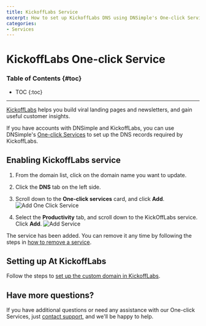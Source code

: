 ```yaml
---
title: KickoffLabs Service
excerpt: How to set up KickoffLabs DNS using DNSimple's One-click Service.
categories:
- Services
---
```


# KickoffLabs One-click Service

### Table of Contents {#toc}

* TOC
{:toc}

---

[KickoffLabs](https://kickofflabs.com) helps you build viral landing pages and newsletters, and gain useful customer insights.

If you have accounts with DNSimple and KickoffLabs, you can use DNSimple's [One-click Services](/categories/services/) to set up the DNS records required by KickoffLabs.

## Enabling KickoffLabs service

1. From the domain list, click on the domain name you want to update.
1. Click the **DNS** tab on the left side.
1. Scroll down to the **One-click services** card, and click **Add**.
    ![Add One Click Service](/files/add-one-click-service.png)

1. Select the **Productivity** tab, and scroll down to the KickOffLabs service. Click **Add**.
    ![Add Service](/files/services-kickofflabs.png)

The service has been added. You can remove it any time by following the steps in [how to remove a service](/articles/services/#removing-services).

## Setting up At KickoffLabs

Follow the steps to [set up the custom domain in KickoffLabs](https://support.kickofflabs.com/documentation/landing-pages/custom-domains-overview).

## Have more questions?

If you have additional questions or need any assistance with our One-click Services, just [contact support](https://dnsimple.com/feedback), and we'll be happy to help.
